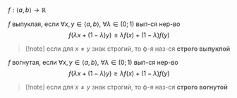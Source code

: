 $f:\langle a,b \rangle\to \mathbb{R}$

$f$ выпуклая, если  $\forall x, y \in \langle a,b \rangle,\ \forall\lambda \in (0;1)$ вып-ся нер-во 
$$
f(\lambda x+(1-\lambda)y)\leq \lambda f(x)+(1-\lambda)f(y)
$$
>[!note] если для $x\ne y$ знак строгий, то ф-я наз-ся **строго выпуклой**

$f$ вогнутая, если  $\forall x, y \in \langle a,b \rangle,\ \forall\lambda \in (0;1)$ вып-ся нер-во 
$$
f(\lambda x+(1-\lambda)y)\geq \lambda f(x)+(1-\lambda)f(y)
$$
>[!note] если для $x\ne y$ знак строгий, то ф-я наз-ся **строго вогнутой**

